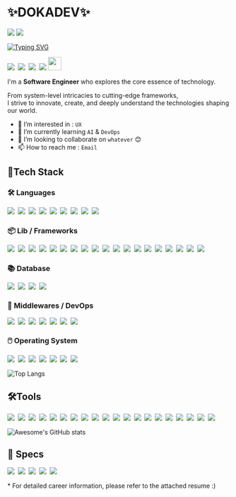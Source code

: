 <div align="left">

# ✨DOKADEV✨ 

<img src="https://img.shields.io/badge/awesome__devnet@outlook.com-3DDC84?label=E-MAIL&style=flat-square&logo=Microsoft%20Outlook&logoColor=WHITE&color=0078D4"/>&nbsp;<a href="https://dokadev.github.io" target="_blank"><img src="https://img.shields.io/badge/https://dokadev.github.io-3DDC84?label=BLOG&style=flat-square&logo=GitHubPages&logoColor=WHITE&color=222222"/>

[![Typing SVG](https://readme-typing-svg.demolab.com?font=Fira+Code&size=14&pause=1000&width=435&lines=%F0%9F%9A%80+Building+the+Future%2C+One+Line+at+a+Time!+%F0%9F%92%BB;%F0%9F%94%A7+Turning+Ideas+into+Reality+with+Code+%E2%9C%8D%F0%9F%8F%BB;%F0%9F%A5%83+Developer+by+Day%2C+Whiskey+Lover+by+Night+%F0%9F%8C%99;%F0%9F%96%A5%EF%B8%8F+Beyond+Frameworks%3A+Mastering+the+Core+%F0%9F%9B%A1%EF%B8%8F)](https://git.io/typing-svg)

<img src="https://img.shields.io/badge/eat();-3DDC84?style=for-the-badge&color=21C25E"/>&nbsp;
<img src="https://img.shields.io/badge/sleep();-3DDC84?style=for-the-badge&color=1A4CA1"/>&nbsp;
<img src="https://img.shields.io/badge/code();-3DDC84?style=for-the-badge&color=FFCD11"/>&nbsp;
<img src="https://img.shields.io/badge/repeat();-3DDC84?style=for-the-badge&color=FF4F8B"/>&nbsp;<img src="https://i.pinimg.com/originals/31/65/06/31650631b14710d75ab00a32fc5dca15.gif" width="30"/>

I'm a **Software Engineer** who explores the core essence of technology. 

From system-level intricacies to cutting-edge frameworks,<br>
I strive to innovate, create, and deeply understand the technologies shaping our world.

* 👀 I’m interested in : `UX`
* 🌱 I’m currently learning `AI` & `DevOps`
* 💞️ I’m looking to collaborate on `whatever` 😊
* 📫 How to reach me : `Email`

## 📱Tech Stack
### 🛠️ Languages
<img src="https://img.shields.io/badge/X86__64_Assembly-3DDC84?style=flat-square&logo=Intel&logoColor=FFFFFF&color=0071C5"/>&nbsp;
<img src="https://img.shields.io/badge/GCC-3DDC84?label=GNU&style=flat-square&logo=GNU&logoColor=FFFFFF&color=A42E2B"/>&nbsp;
<img src="https://img.shields.io/badge/G++-3DDC84?label=GNU&style=flat-square&logo=GNU&logoColor=FFFFFF&color=A42E2B"/>&nbsp;
<img src="https://img.shields.io/badge/C%23-3DDC84?style=flat-square&logo=ReSharper&logoColor=FFFFFF&color=239120"/>&nbsp;
<img src="https://img.shields.io/badge/Java-3DDC84?style=flat-square&logo=OpenJDK&logoColor=FFFFFF&color=F80000"/>&nbsp;
<img src="https://img.shields.io/badge/JavaScript-3DDC84?style=flat-square&logo=JavaScript&logoColor=232323&color=F7DF1E"/>&nbsp;
<img src="https://img.shields.io/badge/HTML5-3DDC84?style=flat-square&logo=HTML5&logoColor=FFFFFF&color=E34F26"/>&nbsp;
<img src="https://img.shields.io/badge/CSS3-3DDC84?style=flat-square&logo=CSS3&color=1572B6"/>&nbsp;
<img src="https://img.shields.io/badge/Lua-3DDC84?style=flat-square&logo=Lua&color=2C2D72"/>&nbsp;

### 📦 Lib / Frameworks
<img src="https://img.shields.io/badge/jQuery-3DDC84?style=flat-square&logo=jQuery&logoColor=232323&logoColor=FFFFFF&color=0769AD"/>&nbsp;
<img src="https://img.shields.io/badge/React-3DDC84?style=flat-square&logo=React&logoColor=FFFFFF&color=61DAFB"/>&nbsp;
<img src="https://img.shields.io/badge/OpenCV-3DDC84?style=flat-square&logo=OpenCV&logoColor=FFFFFF&color=5C3EE8"/>&nbsp;
<img src="https://img.shields.io/badge/LangChain-3DDC84?style=flat-square&logo=LangChain&logoColor=FFFFFF&color=1C3C3C"/>&nbsp;
<img src="https://img.shields.io/badge/OpenAI-3DDC84?style=flat-square&logo=OpenAI&logoColor=FFFFFF&color=412991"/>&nbsp;
<img src="https://img.shields.io/badge/OpenGL-3DDC84?style=flat-square&logo=OpenGL&logoColor=FFFFFF&color=5586A4"/>&nbsp;
<img src="https://img.shields.io/badge/.NET-3DDC84?style=flat-square&logo=.NET&logoColor=FFFFFF&color=512BD4"/>&nbsp;
<img src="https://img.shields.io/badge/Bootstrap-3DDC84?style=flat-square&logo=Bootstrap&logoColor=FFFFFF&color=7952B3"/>&nbsp;
<img src="https://img.shields.io/badge/Django-3DDC84?style=flat-square&logo=Django&logoColor=FFFFFF&color=092E20"/>&nbsp;
<img src="https://img.shields.io/badge/MyBatis-3DDC84?style=flat-square&logo=MyBatis&logoColor=FFFFFF&color=D7192D"/>&nbsp;
<img src="https://img.shields.io/badge/GSON-3DDC84?style=flat-square&logo=Json&logoColor=FFFFFF&color=000000"/>&nbsp;
<img src="https://img.shields.io/badge/Express-3DDC84?style=flat-square&logo=Express&logoColor=FFFFFF&color=000000"/>&nbsp;
<img src="https://img.shields.io/badge/Discord.js-3DDC84?style=flat-square&logo=Discord&logoColor=FFFFFF&color=5865F2"/>&nbsp;
<img src="https://img.shields.io/badge/Nodemon-3DDC84?style=flat-square&logo=Nodemon&logoColor=FFFFFF&color=76D04B"/>&nbsp;
<img src="https://img.shields.io/badge/Vite-3DDC84?style=flat-square&logo=Vite&logoColor=FFFFFF&color=646CFF"/>&nbsp;
<img src="https://img.shields.io/badge/Spring-3DDC84?style=flat-square&logo=Spring&logoColor=FFFFFF&color=6DB33F"/>&nbsp;
<img src="https://img.shields.io/badge/Spring_Data_JPA-3DDC84?style=flat-square&logo=Spring%20Boot&logoColor=FFFFFF&color=6DB33F"/>&nbsp;
<img src="https://img.shields.io/badge/Spring_Data_ElasticSearch-3DDC84?style=flat-square&logo=Spring%20Boot&logoColor=FFFFFF&color=6DB33F"/>&nbsp;
<img src="https://img.shields.io/badge/Spring_Data_Redis-3DDC84?style=flat-square&logo=Spring%20Boot&logoColor=FFFFFF&color=6DB33F"/>&nbsp;

### 📚 Database
<img src="https://img.shields.io/badge/MySQL-3DDC84?style=flat-square&logo=MySQL&logoColor=FFFFFF&color=4479A1"/>&nbsp;
<img src="https://img.shields.io/badge/MongoDB-3DDC84?style=flat-square&logo=MongoDB&logoColor=FFFFFF&color=47A248"/>&nbsp;
<img src="https://img.shields.io/badge/SQLite-3DDC84?style=flat-square&logo=SQLite&logoColor=FFFFFF&color=003B57"/>&nbsp;
<img src="https://img.shields.io/badge/ElasticSearch-3DDC84?style=flat-square&logo=ElasticSearch&logoColor=FFFFFF&color=005571"/>&nbsp;

### 🎒 Middlewares / DevOps
<img src="https://img.shields.io/badge/Redis-3DDC84?style=flat-square&logo=Redis&logoColor=FFFFFF&color=FF4438"/>&nbsp;
<img src="https://img.shields.io/badge/NGINX-3DDC84?style=flat-square&logo=NGINX&logoColor=FFFFFF&color=009639"/>&nbsp;
<img src="https://img.shields.io/badge/Docker-3DDC84?style=flat-square&logo=Docker&logoColor=FFFFFF&color=2496ED"/>&nbsp;
<img src="https://img.shields.io/badge/K8S-3DDC84?style=flat-square&logo=Kubernetes&logoColor=FFFFFF&color=326CE5"/>&nbsp;
<img src="https://img.shields.io/badge/Jenkins-3DDC84?style=flat-square&logo=Jenkins&logoColor=FFFFFF&color=D24939"/>&nbsp;
<img src="https://img.shields.io/badge/LogStash-3DDC84?style=flat-square&logo=Logstash&logoColor=FFFFFF&color=005571"/>&nbsp;
<img src="https://img.shields.io/badge/Kibana-3DDC84?style=flat-square&logo=Kibana&logoColor=FFFFFF&color=005571"/>&nbsp;

### 🖱️ Operating System
<img src="https://img.shields.io/badge/Mac_OS-3DDC84?style=flat-square&logo=macOS&logoColor=FFFFFF&color=000000"/>&nbsp;
<img src="https://img.shields.io/badge/Fedora-3DDC84?style=flat-square&logo=Fedora&logoColor=FFFFFF&color=51A2DA"/>&nbsp;
<img src="https://img.shields.io/badge/CentOS-3DDC84?style=flat-square&logo=CentOS&logoColor=FFFFFF&color=262577"/>&nbsp;
<img src="https://img.shields.io/badge/Ubuntu-3DDC84?style=flat-square&logo=Ubuntu&logoColor=FFFFFF&color=E95420"/>&nbsp;
<img src="https://img.shields.io/badge/Debian-3DDC84?style=flat-square&logo=Debian&logoColor=FFFFFF&color=A81D33"/>&nbsp;
<img src="https://img.shields.io/badge/Kali_Linux-3DDC84?style=flat-square&logo=Kali%20Linux&logoColor=FFFFFF&color=557C94"/>&nbsp;
<img src="https://img.shields.io/badge/Arch_Linux-3DDC84?style=flat-square&logo=Arch%20Linux&logoColor=FFFFFF&color=1793D1"/>&nbsp;

![Top Langs](https://github-readme-stats.vercel.app/api/top-langs/?username=DokaDev\&layout=compact&hide_border=true&theme=tokyonight)

## 🛠️Tools

<img src="https://img.shields.io/badge/Git-3DDC84?style=flat-square&logo=Git&logoColor=FFFFFF&color=F05032"/>&nbsp;
<img src="https://img.shields.io/badge/GitHub-3DDC84?style=flat-square&logo=GitHub&color=000000"/>&nbsp;
<img src="https://img.shields.io/badge/Visual_Studio-3DDC84?style=flat-square&logo=Visual%20Studio&logoColor=FFFFFF&color=5C2D91"/>&nbsp;
<img src="https://img.shields.io/badge/Visual_Studio_Code-3DDC84?style=flat-square&logo=Visual%20Studio%20Code&logoColor=FFFFFF&color=007ACC"/>&nbsp;
<img src="https://img.shields.io/badge/Eclipse-3DDC84?style=flat-square&logo=Eclipse%20IDE&logoColor=FFFFFF&color=2C2255"/>&nbsp;
<img src="https://img.shields.io/badge/IntelliJ-3DDC84?style=flat-square&logo=Intellij%20IDEA&logoColor=FFFFFF&color=000000"/>&nbsp;
<img src="https://img.shields.io/badge/ReSharper-3DDC84?style=flat-square&logo=ReSharper&logoColor=FFFFFF&color=000000"/>&nbsp;
<img src="https://img.shields.io/badge/Jupyter-3DDC84?style=flat-square&logo=Jupyter&logoColor=FFFFFF&color=F37626"/>&nbsp;
<img src="https://img.shields.io/badge/Slack-3DDC84?style=flat-square&logo=Slack&color=4A154B"/>&nbsp;
<img src="https://img.shields.io/badge/Quip-3DDC84?style=flat-square&logo=Quip&logoColor=FFFFFF&color=F27557"/>&nbsp;
<img src="https://img.shields.io/badge/Notion-3DDC84?style=flat-square&logo=Notion&color=000000"/>&nbsp;
<img src="https://img.shields.io/badge/Photoshop-3DDC84?style=flat-square&logo=Adobe%20Photoshop&logoColor=FFFFFF&color=31A8FF"/>&nbsp;
<img src="https://img.shields.io/badge/After_Effects-3DDC84?style=flat-square&logo=Adobe%20After%20Effects&logoColor=FFFFFF&color=9999FF"/>&nbsp;
<img src="https://img.shields.io/badge/Premiere_Pro-3DDC84?style=flat-square&logo=Adobe%20Premiere%20Pro&logoColor=FFFFFF&color=9999FF"/>&nbsp;
<img src="https://img.shields.io/badge/Cinema4D-3DDC84?style=flat-square&logo=Cinema%204D&logoColor=FFFFFF&color=011A6A"/>&nbsp;
<img src="https://img.shields.io/badge/Vim-3DDC84?style=flat-square&logo=Vim&logoColor=FFFFFF&color=019733"/>&nbsp;
<img src="https://img.shields.io/badge/NeoVim-3DDC84?style=flat-square&logo=NeoVim&logoColor=FFFFFF&color=57A143"/>&nbsp;
<img src="https://img.shields.io/badge/ChatGPT-3DDC84?style=flat-square&logo=openai&logoColor=FFFFFF&color=412991"/>&nbsp;
<img src="https://img.shields.io/badge/GitHub_Copilot-3DDC84?style=flat-square&logo=GitHub%20Copilot&logoColor=FFFFFF&color=000000"/>&nbsp;
<img src="https://img.shields.io/badge/Gemini-3DDC84?style=flat-square&logo=Google%20Gemini&logoColor=FFFFFF&color=8E75B2"/>&nbsp;

![Awesome's GitHub stats](https://github-readme-stats.vercel.app/api?username=DokaDev\&show_icons=true\&show=reviews,discussions_started,discussions_answered,prs_merged,prs_merged_percentage&hide_border=true&theme=tokyonight)

## 🛟 Specs
<img src="https://img.shields.io/badge/OPIC_IH-3DDC84?style=flat-square&logo=1001tracklists&logoColor=FFFFFF&color=40AEF0"/>&nbsp;
<img src="https://img.shields.io/badge/Certified_Engineer_in_Information_Processing(CEIP)-3DDC84?style=flat-square&logo=1001tracklists&logoColor=FFFFFF&color=3B66BC"/>&nbsp;
<img src="https://img.shields.io/badge/Certified_Engineer_in_Information_Security(CEIS)[Only_Written_Exam]-3DDC84?style=flat-square&logo=1001tracklists&logoColor=FFFFFF&color=3B66BC"/>&nbsp;
<img src="https://img.shields.io/badge/Oracle_Certified_Professional(OCP)-3DDC84?style=flat-square&logo=Oracle&logoColor=FFFFFF&color=F80000"/>&nbsp;
<img src="https://img.shields.io/badge/2015_STEAM_R&E_Award_by_the_Minister_of_Education-3DDC84?style=flat-square&logo=Archive%20of%20Out%20Own&logoColor=FFFFFF&color=990000"/>&nbsp;

\* For detailed career information, please refer to the attached resume :)
</div>
